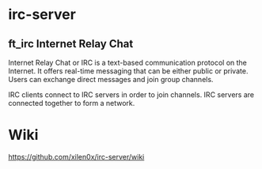 # irc-server
## ft_irc Internet Relay Chat

Internet Relay Chat or IRC is a text-based communication protocol on the Internet.
It offers real-time messaging that can be either public or private. Users can exchange
direct messages and join group channels.

IRC clients connect to IRC servers in order to join channels. IRC servers are connected
together to form a network.

# Wiki
https://github.com/xilen0x/irc-server/wiki
